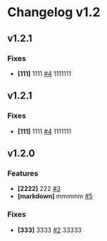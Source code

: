 # Changelog v1.2

## v1.2.1

### Fixes


 - **[111]** 1111 [#4](https://api.github.com/repos/shvgn/deckhouse/issues/4)
    1111111



## v1.2.1

### Fixes


 - **[111]** 1111 [#4](https://api.github.com/repos/shvgn/deckhouse/issues/4)
    1111111



## v1.2.0

### Features


 - **[2222]** 222 [#3](https://api.github.com/repos/shvgn/deckhouse/issues/3)
 - **[markdown]** mmmmm [#5](https://api.github.com/repos/shvgn/deckhouse/issues/5)

### Fixes


 - **[333]** 3333 [#2](https://api.github.com/repos/shvgn/deckhouse/issues/2)
    33333


